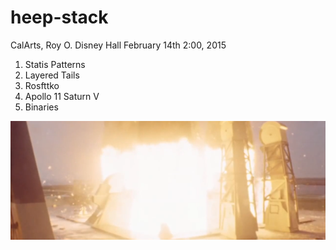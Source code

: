 # heep-stack

CalArts, Roy O. Disney Hall
February 14th 2:00, 2015

1. Statis Patterns
2. Layered Tails
3. Rosfttko
4. Apollo 11 Saturn V
5. Binaries

![apollo11saturnV](https://github.com/ericheep/heep-stack/blob/master/apollo11saturnV.png)
